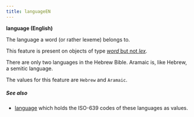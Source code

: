 ```yaml
---
title: languageEN
---
```


**language (English)**


The language a word (or rather lexeme) belongs to.

This feature is present on objects of type [*word* but not *lex*](otype).

There are only two languages in the Hebrew Bible.
Aramaic is, like Hebrew, a semitic language.

The values for this feature are `Hebrew` and `Aramaic`.

##### See also

* [language](language)
  which holds the ISO-639 codes of these languages as values.
